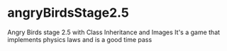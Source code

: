 # angryBirdsStage2.5
Angry Birds stage 2.5 with Class Inheritance and Images
It's a game that implements physics laws and is a good time pass